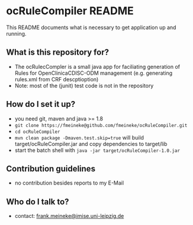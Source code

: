 # ocRuleCompiler README #

This README documents what is necessary to get application up and running.

## What is this repository for? ##
* The ocRulecCompler is a small java app for faciliating generation of Rules for OpenClinicaCDISC-ODM management (e.g. generating rules.xml from CRF descptioption)
* Note: most of the (junit) test code is not in the repository

## How do I set it up? ##
* you need git, maven and java >= 1.8
* `git clone https://fmeineke@github.com/fmeineke/ocRuleCompiler.git`
* `cd ocRuleCompiler`
* `mvn clean package -Dmaven.test.skip=true` will build target/ocRuleCompiler.jar and copy dependencies to target/lib
* start the batch shell with `java -jar target/ocRuleCompiler-1.0.jar`

## Contribution guidelines ##

* no contribution besides reports to my E-Mail

## Who do I talk to? ##

* contact: frank.meineke@imise.uni-leipzig.de